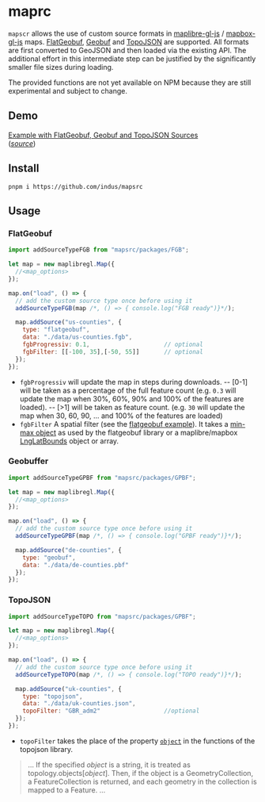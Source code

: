 # maprc

`mapscr` allows the use of custom source formats in [maplibre-gl-js](https://github.com/maplibre/maplibre-gl-js) / [mapbox-gl-js](https://github.com/mapbox/mapbox-gl-js) maps. [FlatGeobuf](https://github.com/flatgeobuf/flatgeobuf), [Geobuf](https://github.com/mapbox/geobuf) and [TopoJSON](https://github.com/topojson/topojson) are supported. All formats are first converted to GeoJSON and then loaded via the existing API. The additional effort in this intermediate step can be justified by the significantly smaller file sizes during loading.

The provided functions are not yet available on NPM because they are still experimental and subject to change.

## Demo
[Example with FlatGeobuf, Geobuf and TopoJSON Sources](https://mapsrc.js.org/)   
([*source*](https://github.com/indus/mapsrc/blob/main/src/main.ts#L25-L104))


## Install

```
pnpm i https://github.com/indus/mapsrc
```

## Usage

### FlatGeobuf

```js
import addSourceTypeFGB from "mapsrc/packages/FGB";

let map = new maplibregl.Map({
  //<map_options>
});

map.on("load", () => {
  // add the custom source type once before using it
  addSourceTypeFGB(map /*, () => { console.log("FGB ready")}*/);

  map.addSource("us-counties", {
    type: "flatgeobuf",
    data: "./data/us-counties.fgb",
    fgbProgressiv: 0.1,                     // optional
    fgbFilter: [[-100, 35],[-50, 55]]       // optional
  });
});
```

- `fgbProgressiv` will update the map in steps during downloads.
-- [0-1] will be taken as a percentage of the full feature count (e.g. `0.3` will update the map when 30%, 60%, 90% and 100% of the features are loaded).
-- [>1] will be taken as feature count. (e.g. `30` will update the map when 30, 60, 90, ... and 100% of the features are loaded)
- `fgbFilter` A spatial filter (see the [flatgeobuf example](https://flatgeobuf.org/examples/leaflet/filtered.html)). It takes a [min-max object](https://github.com/flatgeobuf/flatgeobuf/blob/master/examples/leaflet/filtered.html#L56-L61) as used by the flatgeobuf library or a maplibre/mapbox [LngLatBounds](https://docs.mapbox.com/mapbox-gl-js/api/geography/#lnglatbounds) object or array.

### Geobuffer

```js
import addSourceTypeGPBF from "mapsrc/packages/GPBF";

let map = new maplibregl.Map({
  //<map_options>
});

map.on("load", () => {
  // add the custom source type once before using it
  addSourceTypeGPBF(map /*, () => { console.log("GPBF ready")}*/);

  map.addSource("de-counties", {
    type: "geobuf",
    data: "./data/de-counties.pbf"
  });
});
```

### TopoJSON

```js
import addSourceTypeTOPO from "mapsrc/packages/GPBF";

let map = new maplibregl.Map({
  //<map_options>
});

map.on("load", () => {
  // add the custom source type once before using it
  addSourceTypeTOPO(map /*, () => { console.log("TOPO ready")}*/);

  map.addSource("uk-counties", {
    type: "topojson",
    data: "./data/uk-counties.json",
    topoFilter: "GBR_adm2"                  //optional
  });
});
```

- `topoFilter` takes the place of the property [`object`](https://github.com/topojson/topojson-client/blob/master/README.md#feature) in the functions of the topojson library.
> ... If the specified *object* is a string, it is treated as topology.objects[*object*]. Then, if the object is a GeometryCollection, a FeatureCollection is returned, and each geometry in the collection is mapped to a Feature. ...
